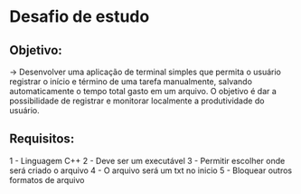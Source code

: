 # Desafio de estudo

## Objetivo:
-> Desenvolver uma aplicação de terminal simples que permita o usuário registrar o início e término de uma tarefa manualmente, salvando automaticamente o tempo total gasto em um arquivo.
O objetivo é dar a possibilidade de registrar e monitorar localmente a produtividade do usuário.

## Requisitos:
1 - Linguagem C++
2 - Deve ser um executável
3 - Permitir escolher onde será criado o arquivo
4 - O arquivo será um txt no inicio
5 - Bloquear outros formatos de arquivo
